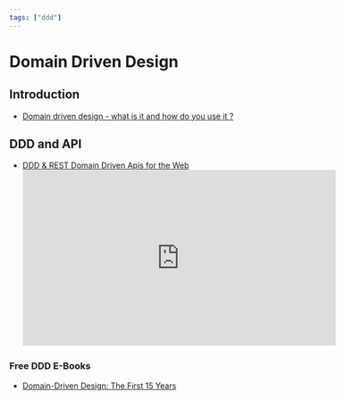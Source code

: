 ```yaml
---
tags: ["ddd"]
---
```


# Domain Driven Design

<TagLinks />

## Introduction

- [Domain driven design - what is it and how do you use it ?](https://airbrake.io/blog/software-design/domain-driven-design)

## DDD and API

- [DDD & REST Domain Driven Apis for the Web](https://www.slideshare.net/SpringCentral/ddd-rest-domain-driven-apis-for-the-web)
  <iframe width="560" height="315" src="https://www.youtube.com/embed/1RgXgZcj5nM" frameborder="0" allow="accelerometer; autoplay; encrypted-media; gyroscope; picture-in-picture" allowfullscreen></iframe>

### Free DDD E-Books

- [Domain-Driven Design: The First 15 Years](https://leanpub.com/ddd_first_15_years)
